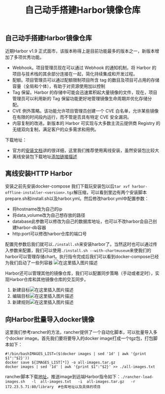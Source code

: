 ﻿---
title: 自己动手搭建Harbor镜像仓库
categories: Kubernetes
---

## 自己动手搭建Harbor镜像仓库
近期Harbor v1.9 正式面市，该版本称得上是目前功能最多的版本之一，新版本增加了多项优秀功能。
 - Webhook。项目管理员现在可以通过 Webhook 的通知机制，将 Harbor 的项目与技术栈的其余部分连接在一起，简化持续集成和开发过程。
 - 配额。项目管理员可以通过配额限制项目所含 tag 的数目及项目可占用的存储容量（全局和个体），有助于对资源使用加以控制
 - Tag 保留。Harbor 的存储中可能会迅速累积起大量镜像的文件，现在，项目管理员可以利用新的 Tag 保留功能更好地管理镜像生命周期并优化存储分配。
 - CVE 例外策略。该功能允许项目管理员创建一个 CVE 白名单，允许某些镜像在有限的时间段内运行，而不管是否具有特定 CVE 安全漏洞。
 - 内容复制的改进。新版本的 Harbor 可实现与大多数主流云提供商 Registry 的无缝双向复制，满足客户的众多需求和用例。

 下载地址：
 - 官方的[安装文档](https://github.com/goharbor/harbor/blob/master/docs/installation_guide.md)讲的很详细，这里我们推荐使用离线安装，虽然安装包比较大
 - 离线安装包下载地址[添加链接描述](https://storage.googleapis.com/harbor-releases/release-1.9.0/harbor-offline-installer-v1.9.1.tgz)
## 离线安装HTTP Harbor
安装之前先安装docker-compose
我们下载玩安装包以后`tar xvf harbor-offline-installer-<version>.tgz`解压缩，可以看到里边有两个安装脚本prepare.sh和install.sh以及harbor.yml。然后修改harbor.yml中配置参数：
 - 将hostname改为自己的ip
 - 将data_volume改为自己想存放的路径
 - database此参数可以修改为自己的数据库地址，也可以不改harbor会自己创建harbor-db容器
 - http:port可以修改harbor仓库的端口号

配置完参数后我们就可以`./install.sh`来安装harbor了。当然这时也可以通过传入参数来配置，我们可以使用`./install.sh --with-chartmuseum`来使我们的harbor可以管理存储chart。执行指令完成后我们可以看到docker-compose已经为我们启动了一些列容器
![在这里插入图片描述](https://img-blog.csdnimg.cn/20191024175314747.jpg?x-oss-process=image/watermark,type_ZmFuZ3poZW5naGVpdGk,shadow_10,text_aHR0cHM6Ly9ibG9nLmNzZG4ubmV0L0N1aV9DdWlfNjY2,size_16,color_FFFFFF,t_70)

Harbor还可以管理其他的镜像仓库，我们可以配置同步策略（手动或者定时），实现Harbor仓库和其他镜像仓库的交互同步。

 1. 新建目标![在这里插入图片描述](https://img-blog.csdnimg.cn/2019102418014919.png?x-oss-process=image/watermark,type_ZmFuZ3poZW5naGVpdGk,shadow_10,text_aHR0cHM6Ly9ibG9nLmNzZG4ubmV0L0N1aV9DdWlfNjY2,size_16,color_FFFFFF,t_70)
 2. 编辑目标![在这里插入图片描述](https://img-blog.csdnimg.cn/20191024180231806.png?x-oss-process=image/watermark,type_ZmFuZ3poZW5naGVpdGk,shadow_10,text_aHR0cHM6Ly9ibG9nLmNzZG4ubmV0L0N1aV9DdWlfNjY2,size_16,color_FFFFFF,t_70)
 3. 新建规则![在这里插入图片描述](https://img-blog.csdnimg.cn/20191024180304870.png?x-oss-process=image/watermark,type_ZmFuZ3poZW5naGVpdGk,shadow_10,text_aHR0cHM6Ly9ibG9nLmNzZG4ubmV0L0N1aV9DdWlfNjY2,size_16,color_FFFFFF,t_70)
## 向Harbor批量导入docker镜像
这里我们参考rancher的方法，rancher提供了一个自动化脚本，可以批量导入多个docker image。首先我们要将要导入的docker image打成一个tgz包，打包脚本如下：

```
#!/bin/bashIMAGES_LIST=($(docker images | sed '1d' | awk '{print $1":"$2}'))
docker save ${IMAGES_LIST[*]} -o all-images.tar.gz
docker images | sed '1d' | awk '{print $1":"$2}' >> ./all-images.txt
```
rancher脚本下载[地址](https://github.com/rancher/rancher/releases/download/v2.3.1/rancher-load-images.sh)。推送image到远端Harbor指令如下：`./rancher-load-images.sh   -l  all-images.txt   -i  all-images.tar.gz   -r  172.23.5.71:80/library  #仓库地址以及具体的项目`
